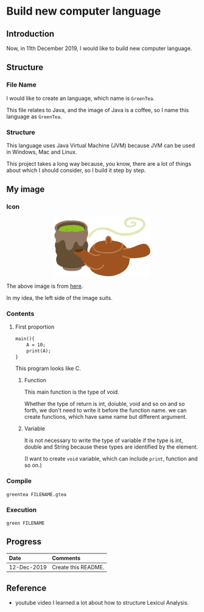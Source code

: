 # Build new computer language

## Introduction
Now, in 11th December 2019, I would like to build new computer language.

## Structure
### File Name
I would like to create an language, which name is ```GreenTea```.

This file relates to Java, and the image of Java is a coffee, so I name this language as ```GreenTea```.

### Structure

This language uses Java Virtual Machine (JVM) because JVM can be used in Windows, Mac and Linux.

This project takes a long way because, you know, there are a lot of things about which I should consider, so I build it step by step.

## My image
### Icon
<div style="text-align: center;">
    <img src="images/image_greentea.jpg" width=50%>
</div>

The above image is from <a href="https://publicdomainq.net/teapot-green-tea-0000548/">here</a>.

In my idea, the left side of the image suits.

### Contents
1. First proportion
    ```
    main(){
        A = 10;
        print(A);
    }
    ```
    This program looks like C.

    1. Function
   
       This main function is the type of void.
       
       Whether the type of return is int, doiuble, void and so on and so forth, we don't need to write it before the function name. we can create functions, which have same name but different argument.

    2. Variable
   
       It is not necessary to write the type of variable if the type is int, double and String because these types are identified by the element.

       (I want to create ```void``` variable, which can include ```print```, function and so on.)

### Compile
```
greentea FILENAME.gtea
```
### Execution
```
green FILENAME
```

## Progress
<div style="text-align: left;">

|Date|Comments|
|:-|:-|
|12-Dec-2019|Create this README.|

</div>

## Reference
- youtube video I learned a lot about how to structure Lexicul Analysis.